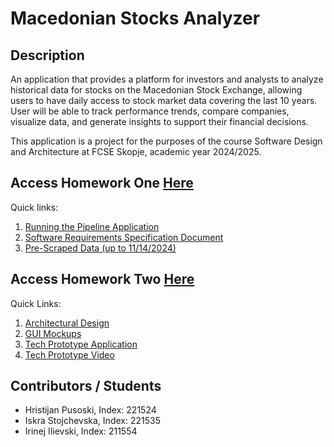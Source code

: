 # Macedonian Stocks Analyzer

## Description

An application that provides a platform for investors and analysts to analyze historical data for stocks on the
Macedonian Stock Exchange, allowing users to have daily access to stock market data covering the last 10 years. User
will be able to track performance trends, compare companies, visualize data, and generate insights to support their
financial decisions.

This application is a project for the purposes of the course Software Design and Architecture at FCSE Skopje, academic
year 2024/2025.

## Access Homework One [Here](./homework_one)
Quick links:
1. [Running the Pipeline Application](./homework_one/README.md#steps-for-running-the-application)
2. [Software Requirements Specification Document](./docs/SRS.md#software-requirements-specification)
3. [Pre-Scraped Data (up to 11/14/2024)](./homework_one/pre_scraped_data)

## Access Homework Two [Here](./homework_two)
Quick Links:
1. [Architectural Design](./homework_two/architecture/AD.pdf)
2. [GUI Mockups](./homework_two/mockups)
3. [Tech Prototype Application](./homework_two/tech_prototype)
4. [Tech Prototype Video](https://finkiukim-my.sharepoint.com/:v:/g/personal/hristijan_pusoski_students_finki_ukim_mk/Ef20IGdAx81DiJ0Ql_itX3IBwrbJ2D4jNFlr23hzHBFLNQ)

## Contributors / Students

- Hristijan Pusoski, Index: 221524
- Iskra Stojchevska, Index: 221535
- Irinej Ilievski, Index: 211554
